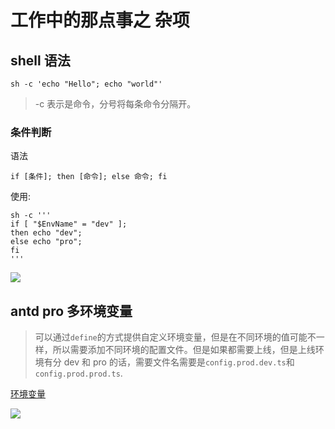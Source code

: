 # 工作中的那点事之 杂项

## shell 语法

```shell
sh -c 'echo "Hello"; echo "world"'
```

> -c 表示是命令，分号将每条命令分隔开。

### 条件判断

语法

```shell
if [条件]; then [命令]; else 命令; fi
```

使用:

```shell
sh -c '''
if [ "$EnvName" = "dev" ];
then echo "dev";
else echo "pro";
fi
'''
```

![](https://www.clzczh.top/CLZ_img/images/202504081954641.png)

## antd pro 多环境变量

> 可以通过`define`的方式提供自定义环境变量，但是在不同环境的值可能不一样，所以需要添加不同环境的配置文件。但是如果都需要上线，但是上线环境有分 dev 和 pro 的话，需要文件名需要是`config.prod.dev.ts`和`config.prod.prod.ts`.

[环境变量](https://pro.ant.design/zh-CN/docs/environment-manage/)

![](https://www.clzczh.top/CLZ_img/images/202504081958121.png)

